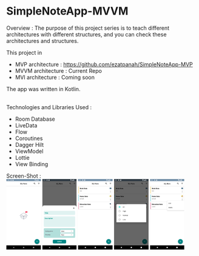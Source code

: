 # SimpleNoteApp-MVVM

Overview :
The purpose of this project series is to teach different architectures with different structures, and you can check these architectures and structures.

This project in
- MVP architecture : https://github.com/ezatpanah/SimpleNoteApp-MVP
- MVVM architecture : Current Repo
- MVI architecture : Coming soon

The app was written in Kotlin.

<br>
Technologies and Libraries Used :

- Room Database
- LiveData
- Flow
- Coroutines
- Dagger Hilt
- ViewModel
- Lottie
- View Binding



Screen-Shot :
<br>
<img alt="Ezatpanah SimpleNoteApp-MVVM" src="screenshots/Screenshot_1669915818.png" width="18%"> <img alt="Ezatpanah SimpleNoteApp-MVVM" src="screenshots/Screenshot_1669915869.png" width="18%"> <img alt="Ezatpanah SimpleNoteApp-MVVM" src="screenshots/Screenshot_1669919468.png" width="18%"> <img alt="Ezatpanah SimpleNoteApp-MVVM" src="screenshots/Screenshot_1669919473.png" width="18%"> <img alt="Ezatpanah SimpleNoteApp-MVVM" src="screenshots/Screenshot_1669919479.png" width="18%">
